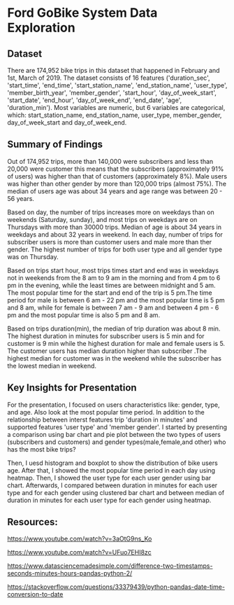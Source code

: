 # Ford GoBike System Data Exploration

## Dataset
There are 174,952 bike trips in this dataset that happened in February and 1st, March of 2019. The dataset consists of 16 features ('duration_sec', 'start_time', 'end_time', 'start_station_name', 'end_station_name', 'user_type', 'member_birth_year', 'member_gender', 'start_hour', 'day_of_week_start', 'start_date', 'end_hour', 'day_of_week_end', 'end_date', 'age', 'duration_min'). Most variables are numeric, but 6 variables are categorical, which: start_station_name, end_station_name, user_type, member_gender, day_of_week_start and day_of_week_end. 


## Summary of Findings
Out of 174,952 trips, more than 140,000 were subscribers and less than 20,000 were customer this means that the subscribers (approximately 91% of users) was higher than that of customers (approximately 8%). Male users was higher than other gender by more than 120,000 trips (almost 75%). The median of users age was about 34 years and age range was between 20 - 56 years.

Based on day, the number of trips increases more on weekdays than on weekends (Saturday, sunday), and most trips on weekdays are on Thursdays with more than 30000 trips. Median of age is about 34 years in weekdays and about 32 years in weekend. In each day, number of trips for subscriber users is more than customer users and male more than ther gender. The highest number of trips for both user type and all gender type was on Thursday.

Based on trips start hour, most trips times start and end was in weekdays not in weekends from the 8 am to 9 am in the morning and from 4 pm to 6 pm in the evening, while the least times are between midnight and 5 am. The most popular time for the start and end of the trip is 5 pm.The time period for male is between 6 am - 22 pm and the most popular time is 5 pm and 8 am, while for female is between 7 am - 9 am and between 4 pm - 6 pm and the most popular time is also 5 pm and 8 am.

Based on trips duration(min), the median of trip duration was about 8 min. The highest duration in minutes for subscriber users is 5 min and for customer is 9 min while the highest duration for male  and female users is 5. The customer users has median duration higher than subscriber .The highest median for customer was in the weekend while the subscriber has the lowest median in weekend.



## Key Insights for Presentation
For the presentation, I focused on users characteristics like: gender, type, and age. Also look at the most popular time period. In addition to the relationship between interst features trip 'duration in minutes' and supported features 'user type' and 'member gender'. I started by presenting a comparison using bar chart and pie plot between the two types of users (subscribers and customers) and gender types(male,female,and other) who has the most bike trips? 

Then, I uesd histogram and boxplot to show the distribution of bike users age. After that, I showed the most popular time period in each day using heatmap. Then, I showed the user type for each user gender using bar chart. Afterwards, I compared between duration in minutes for each user type and for each gender using clustered bar chart and between median of duration in minutes for each user type for each gender using heatmap.





## Resources: 
https://www.youtube.com/watch?v=3aOtG9ns_Ko

https://www.youtube.com/watch?v=UFuo7EHI8zc

https://www.datasciencemadesimple.com/difference-two-timestamps-seconds-minutes-hours-pandas-python-2/

https://stackoverflow.com/questions/33379439/python-pandas-date-time-conversion-to-date

